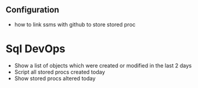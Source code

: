 
## Configuration
* how to link ssms with github to store stored proc

# Sql DevOps

* Show a list of objects which were created or modified in the last 2 days
* Script all stored procs created today
* Show stored procs altered today
